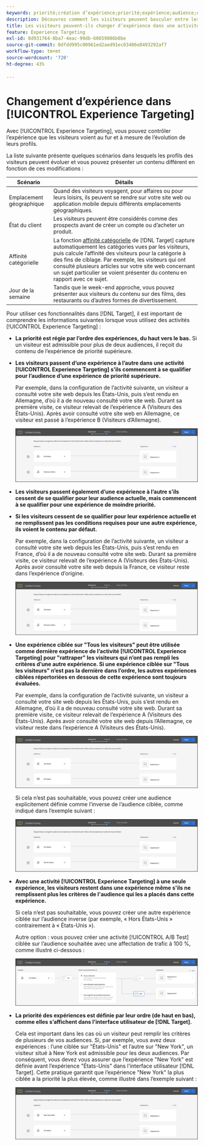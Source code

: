 ```yaml
---
keywords: priorité;création d’expérience;priorité;expérience;audience;expérience;changer d’expérience;compositeur d’expérience visuelle
description: Découvrez comment les visiteurs peuvent basculer entre les expériences dans une activité  [!DNL Adobe Target] [!UICONTROL Experience Targeting] (XT) au fur et à mesure de l’évolution de leurs profils.
title: Les visiteurs peuvent-ils changer d’expérience dans une activité [!UICONTROL Experience Targeting] ?
feature: Experience Targeting
exl-id: 8d931764-8ba7-4eac-99db-60659086b8be
source-git-commit: 0dfdd995c00961ed2aed91ec03406e8493292af7
workflow-type: tm+mt
source-wordcount: '720'
ht-degree: 43%

---
```


# Changement d’expérience dans [!UICONTROL Experience Targeting]

Avec [!UICONTROL Experience Targeting], vous pouvez contrôler l’expérience que les visiteurs voient au fur et à mesure de l’évolution de leurs profils.

La liste suivante présente quelques scénarios dans lesquels les profils des visiteurs peuvent évoluer et vous pouvez présenter un contenu différent en fonction de ces modifications :

| Scénario | Détails |
|--- |--- |
| Emplacement géographique | Quand des visiteurs voyagent, pour affaires ou pour leurs loisirs, ils peuvent se rendre sur votre site web ou application mobile depuis différents emplacements géographiques. |
| État du client | Les visiteurs peuvent être considérés comme des prospects avant de créer un compte ou d’acheter un produit. |
| Affinité catégorielle | La fonction [affinité catégorielle](/help/main/c-target/c-visitor-profile/category-affinity.md) de [!DNL Target] capture automatiquement les catégories vues par les visiteurs, puis calcule l’affinité des visiteurs pour la catégorie à des fins de ciblage. Par exemple, les visiteurs qui ont consulté plusieurs articles sur votre site web concernant un sujet particulier se voient présenter du contenu en rapport avec ce sujet. |
| Jour de la semaine | Tandis que le week-end approche, vous pouvez présenter aux visiteurs du contenu sur des films, des restaurants ou d’autres formes de divertissement. |

Pour utiliser ces fonctionnalités dans [!DNL Target], il est important de comprendre les informations suivantes lorsque vous utilisez des activités [!UICONTROL Experience Targeting] :

* **La priorité est régie par l’ordre des expériences, du haut vers le bas.** Si un visiteur est admissible pour plus de deux audiences, il reçoit du contenu de l’expérience de priorité supérieure.
* **Les visiteurs passent d’une expérience à l’autre dans une activité [!UICONTROL Experience Targeting] s’ils commencent à se qualifier pour l’audience d’une expérience de priorité supérieure.**

  Par exemple, dans la configuration de l’activité suivante, un visiteur a consulté votre site web depuis les États-Unis, puis s’est rendu en Allemagne, d’où il a de nouveau consulté votre site web. Durant sa première visite, ce visiteur relevait de l’expérience A (Visiteurs des États-Unis). Après avoir consulté votre site web en Allemagne, ce visiteur est passé à l’expérience B (Visiteurs d’Allemagne).

  ![Priorité États-Unis > Allemagne](/help/main/c-activities/t-experience-target/t-xt-create/assets/xt_priority_us_germany-new.png)

* **Les visiteurs passent également d’une expérience à l’autre s’ils cessent de se qualifier pour leur audience actuelle, mais commencent à se qualifier pour une expérience de moindre priorité.**
* **Si les visiteurs cessent de se qualifier pour leur expérience actuelle et ne remplissent pas les conditions requises pour une autre expérience, ils voient le contenu par défaut.**

  Par exemple, dans la configuration de l’activité suivante, un visiteur a consulté votre site web depuis les États-Unis, puis s’est rendu en France, d’où il a de nouveau consulté votre site web. Durant sa première visite, ce visiteur relevait de l’expérience A (Visiteurs des États-Unis). Après avoir consulté votre site web depuis la France, ce visiteur reste dans l’expérience d’origine.

  ![Priorité États-Unis > Allemagne](/help/main/c-activities/t-experience-target/t-xt-create/assets/xt_priority_us_germany-new.png)

* **Une expérience ciblée sur &quot;Tous les visiteurs&quot; peut être utilisée comme dernière expérience de l’activité [!UICONTROL Experience Targeting] pour &quot;rattraper&quot; les visiteurs qui n’ont pas rempli les critères d’une autre expérience. Si une expérience ciblée sur &quot;Tous les visiteurs&quot; n’est pas la dernière dans l’ordre, les autres expériences ciblées répertoriées en dessous de cette expérience sont toujours évaluées.**

  Par exemple, dans la configuration de l’activité suivante, un visiteur a consulté votre site web depuis les États-Unis, puis s’est rendu en Allemagne, d’où il a de nouveau consulté votre site web. Durant sa première visite, ce visiteur relevait de l’expérience A (Visiteurs des États-Unis). Après avoir consulté votre site web depuis l’Allemagne, ce visiteur reste dans l’expérience A (Visiteurs des États-Unis).

  ![Priorité États-Unis > Tous les visiteurs](/help/main/c-activities/t-experience-target/t-xt-create/assets/xt_priority_us_all_visitors-new.png)

  Si cela n’est pas souhaitable, vous pouvez créer une audience explicitement définie comme l’inverse de l’audience ciblée, comme indiqué dans l’exemple suivant :

  ![Priorité États-Unis > Non-États-Unis](/help/main/c-activities/t-experience-target/t-xt-create/assets/xt_priority_us_not_us-new.png)

* **Avec une activité [!UICONTROL Experience Targeting] à une seule expérience, les visiteurs restent dans une expérience même s&#39;ils ne remplissent plus les critères de l&#39;audience qui les a placés dans cette expérience.**

  Si cela n’est pas souhaitable, vous pouvez créer une autre expérience ciblée sur l’audience inverse (par exemple, « Hors États-Unis » contrairement à « États-Unis »).

  Autre option : vous pouvez créer une activité [!UICONTROL A/B Test] ciblée sur l’audience souhaitée avec une affectation de trafic à 100 %, comme illustré ci-dessous :

  ![Priorité d’une expérience](/help/main/c-activities/t-experience-target/t-xt-create/assets/xt_priority_one_experience-new.png)

* **La priorité des expériences est définie par leur ordre (de haut en bas), comme elles s’affichent dans l’interface utilisateur de [!DNL Target].**

  Cela est important dans les cas où un visiteur peut remplir les critères de plusieurs de vos audiences. Si, par exemple, vous avez deux expériences : l’une ciblée sur &quot;États-Unis&quot; et l’autre sur &quot;New York&quot;, un visiteur situé à New York est admissible pour les deux audiences. Par conséquent, vous devez vous assurer que l’expérience &quot;New York&quot; est définie avant l’expérience &quot;États-Unis&quot; dans l’interface utilisateur [!DNL Target]. Cette pratique garantit que l’expérience &quot;New York&quot; la plus ciblée a la priorité la plus élevée, comme illustré dans l’exemple suivant :

  ![Priorité New York > États-Unis](/help/main/c-activities/t-experience-target/t-xt-create/assets/xt_priority_ny_us-new.png)

